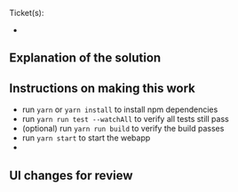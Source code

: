 Ticket(s):

-

## Explanation of the solution

## Instructions on making this work

- run `yarn` or `yarn install` to install npm dependencies
- run `yarn run test --watchAll` to verify all tests still pass
- (optional) run `yarn run build` to verify the build passes
- run `yarn start` to start the webapp
-

## UI changes for review
